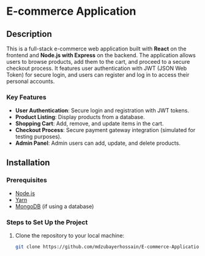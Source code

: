 # E-commerce Application

## Description

This is a full-stack e-commerce web application built with **React** on the frontend and **Node.js with Express** on the backend. The application allows users to browse products, add them to the cart, and proceed to a secure checkout process. It features user authentication with JWT (JSON Web Token) for secure login, and users can register and log in to access their personal accounts.

### Key Features
- **User Authentication**: Secure login and registration with JWT tokens.
- **Product Listing**: Display products from a database.
- **Shopping Cart**: Add, remove, and update items in the cart.
- **Checkout Process**: Secure payment gateway integration (simulated for testing purposes).
- **Admin Panel**: Admin users can add, update, and delete products.

## Installation

### Prerequisites
- [Node.js](https://nodejs.org/)
- [Yarn](https://classic.yarnpkg.com/lang/en/docs/install/)
- [MongoDB](https://www.mongodb.com/try/download/community) (if using a database)

### Steps to Set Up the Project

1. Clone the repository to your local machine:

   ```bash
   git clone https://github.com/mdzubayerhossain/E-commerce-Application.git
